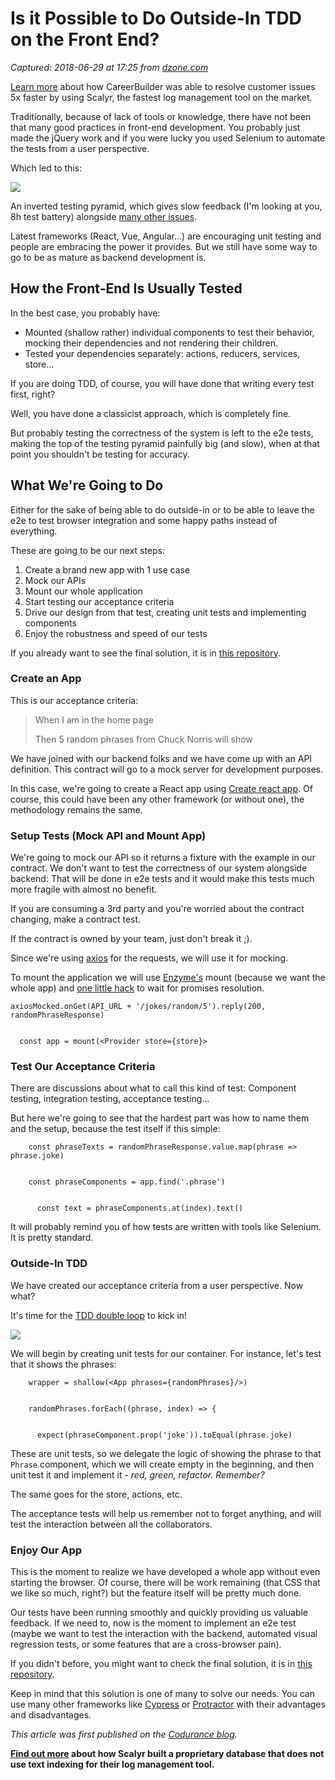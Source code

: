 # Is it Possible to Do Outside-In TDD on the Front End?

_Captured: 2018-06-29 at 17:25 from [dzone.com](https://dzone.com/articles/is-it-possible-to-outside-in-tdd-on-front-end?edition=383278&utm_source=Zone%20Newsletter&utm_medium=email&utm_campaign=devops%202018-06-29)_

[Learn more](https://dzone.com/go?i=250324&u=http%3A%2F%2Fblog.scalyr.com%2F2017%2F08%2Fcareerbuilder-resolves-customer-issues-5x-faster-scalyr%2F) about how CareerBuilder was able to resolve customer issues 5x faster by using Scalyr, the fastest log management tool on the market.

Traditionally, because of lack of tools or knowledge, there have not been that many good practices in front-end development. You probably just made the jQuery work and if you were lucky you used Selenium to automate the tests from a user perspective.

Which led to this:

![](https://codurance.com/assets/custom/img/blog/2018-06-17-frontend-outside-in/inverted-pyramid.jpg)

An inverted testing pyramid, which gives slow feedback (I'm looking at you, 8h test battery) alongside [many other issues](https://martinfowler.com/bliki/TestPyramid.html).

Latest frameworks (React, Vue, Angular...) are encouraging unit testing and people are embracing the power it provides. But we still have some way to go to be as mature as backend development is.

## How the Front-End Is Usually Tested

In the best case, you probably have:

  * Mounted (shallow rather) individual components to test their behavior, mocking their dependencies and not rendering their children.
  * Tested your dependencies separately: actions, reducers, services, store...

If you are doing TDD, of course, you will have done that writing every test first, right?

Well, you have done a classicist approach, which is completely fine.

But probably testing the correctness of the system is left to the e2e tests, making the top of the testing pyramid painfully big (and slow), when at that point you shouldn't be testing for accuracy.

## What We're Going to Do

Either for the sake of being able to do outside-in or to be able to leave the e2e to test browser integration and some happy paths instead of everything.

These are going to be our next steps:

  1. Create a brand new app with 1 use case
  2. Mock our APIs
  3. Mount our whole application
  4. Start testing our acceptance criteria
  5. Drive our design from that test, creating unit tests and implementing components
  6. Enjoy the robustness and speed of our tests

If you already want to see the final solution, it is in [this repository](https://github.com/nachogarcia/learning-outside-in).

### Create an App

This is our acceptance criteria:

> When I am in the home page
> 
> Then 5 random phrases from Chuck Norris will show

We have joined with our backend folks and we have come up with an API definition. This contract will go to a mock server for development purposes.

In this case, we're going to create a React app using [Create react app](https://github.com/facebook/create-react-app). Of course, this could have been any other framework (or without one), the methodology remains the same.

### Setup Tests (Mock API and Mount App)

We're going to mock our API so it returns a fixture with the example in our contract. We don't want to test the correctness of our system alongside backend: That will be done in e2e tests and it would make this tests much more fragile with almost no benefit.

If you are consuming a 3rd party and you're worried about the contract changing, make a contract test.

If the contract is owned by your team, just don't break it ;).

Since we're using [axios](https://github.com/axios/axios) for the requests, we will use it for mocking.

To mount the application we will use [Enzyme's](http://airbnb.io/enzyme/docs/api/) mount (because we want the whole app) and [one little hack](https://github.com/facebook/jest/issues/2157) to wait for promises resolution.
    
    
    axiosMocked.onGet(API_URL + '/jokes/random/5').reply(200, randomPhraseResponse)
    
    
      const app = mount(<Provider store={store}>

### Test Our Acceptance Criteria

There are discussions about what to call this kind of test: Component testing, integration testing, acceptance testing...

But here we're going to see that the hardest part was how to name them and the setup, because the test itself if this simple:
    
    
        const phraseTexts = randomPhraseResponse.value.map(phrase => phrase.joke)
    
    
        const phraseComponents = app.find('.phrase')
    
    
          const text = phraseComponents.at(index).text()

It will probably remind you of how tests are written with tools like Selenium. It is pretty standard.

### Outside-In TDD

We have created our acceptance criteria from a user perspective. Now what?

It's time for the [TDD double loop](https://codurance.com/videos/2015-05-12-outside-in-tdd-part-1/) to kick in!

![](https://codurance.com/assets/custom/img/blog/2018-06-17-frontend-outside-in/tdd-double-loop.png)

We will begin by creating unit tests for our container. For instance, let's test that it shows the phrases:
    
    
        wrapper = shallow(<App phrases={randomPhrases}/>)
    
    
        randomPhrases.forEach((phrase, index) => {
    
    
          expect(phraseComponent.prop('joke')).toEqual(phrase.joke)

These are unit tests, so we delegate the logic of showing the phrase to that `Phrase` component, which we will create empty in the beginning, and then unit test it and implement it _\- red, green, refactor. Remember?_

The same goes for the store, actions, etc.

The acceptance tests will help us remember not to forget anything, and will test the interaction between all the collaborators.

### Enjoy Our App

This is the moment to realize we have developed a whole app without even starting the browser. Of course, there will be work remaining (that CSS that we like so much, right?) but the feature itself will be pretty much done.

Our tests have been running smoothly and quickly providing us valuable feedback. If we need to, now is the moment to implement an e2e test (maybe we want to test the interaction with the backend, automated visual regression tests, or some features that are a cross-browser pain).

If you didn't before, you might want to check the final solution, it is in [this repository](https://github.com/nachogarcia/learning-outside-in).

Keep in mind that this solution is one of many to solve our needs. You can use many other frameworks like [Cypress](https://www.cypress.io/) or [Protractor](https://www.protractortest.org/) with their advantages and disadvantages.

_This article was first published on the [Codurance blog](https://codurance.com/publications/)._

**[Find out more](https://dzone.com/go?i=250325&u=http%3A%2F%2Fblog.scalyr.com%2F2014%2F05%2Fsearching-20-gbsec-systems-engineering-before-algorithms%2F) about how Scalyr built a proprietary database that does not use text indexing for their log management tool.**
